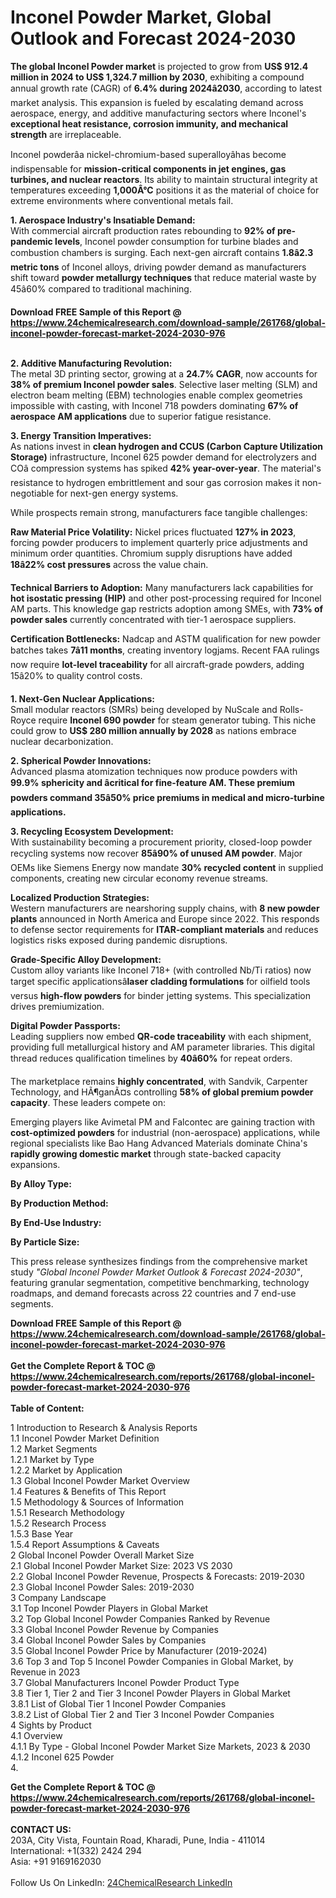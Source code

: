 <h1>Inconel Powder Market, Global Outlook and Forecast 2024-2030</h1><p><strong>The global Inconel Powder market</strong> is projected to grow from <strong>US$ 912.4 million in 2024 to US$ 1,324.7 million by 2030</strong>, exhibiting a compound annual growth rate (CAGR) of <strong>6.4% during 2024â2030</strong>, according to latest market analysis. This expansion is fueled by escalating demand across aerospace, energy, and additive manufacturing sectors where Inconel's <strong>exceptional heat resistance, corrosion immunity, and mechanical strength</strong> are irreplaceable.</p><p>Inconel powderâa nickel-chromium-based superalloyâhas become indispensable for <strong>mission-critical components in jet engines, gas turbines, and nuclear reactors</strong>. Its ability to maintain structural integrity at temperatures exceeding <strong>1,000Â°C</strong> positions it as the material of choice for extreme environments where conventional metals fail.</p><p><strong>1. Aerospace Industry's Insatiable Demand:</strong><br>
With commercial aircraft production rates rebounding to <strong>92% of pre-pandemic levels</strong>, Inconel powder consumption for turbine blades and combustion chambers is surging. Each next-gen aircraft contains <strong>1.8â2.3 metric tons</strong> of Inconel alloys, driving powder demand as manufacturers shift toward <strong>powder metallurgy techniques</strong> that reduce material waste by 45â60% compared to traditional machining.</p><div><b>Download FREE Sample of this Report @ 
            <a href="https://www.24chemicalresearch.com/download-sample/261768/global-inconel-powder-forecast-market-2024-2030-976">
            https://www.24chemicalresearch.com/download-sample/261768/global-inconel-powder-forecast-market-2024-2030-976</a></b></div><br><p><strong>2. Additive Manufacturing Revolution:</strong><br>
The metal 3D printing sector, growing at a <strong>24.7% CAGR</strong>, now accounts for <strong>38% of premium Inconel powder sales</strong>. Selective laser melting (SLM) and electron beam melting (EBM) technologies enable complex geometries impossible with casting, with Inconel 718 powders dominating <strong>67% of aerospace AM applications</strong> due to superior fatigue resistance.</p><p><strong>3. Energy Transition Imperatives:</strong><br>
As nations invest in <strong>clean hydrogen and CCUS (Carbon Capture Utilization Storage)</strong> infrastructure, Inconel 625 powder demand for electrolyzers and COâ compression systems has spiked <strong>42% year-over-year</strong>. The material's resistance to hydrogen embrittlement and sour gas corrosion makes it non-negotiable for next-gen energy systems.</p><p>While prospects remain strong, manufacturers face tangible challenges:</p><p><strong>Raw Material Price Volatility:</strong> Nickel prices fluctuated <strong>127% in 2023</strong>, forcing powder producers to implement quarterly price adjustments and minimum order quantities. Chromium supply disruptions have added <strong>18â22% cost pressures</strong> across the value chain.</p><p><strong>Technical Barriers to Adoption:</strong> Many manufacturers lack capabilities for <strong>hot isostatic pressing (HIP)</strong> and other post-processing required for Inconel AM parts. This knowledge gap restricts adoption among SMEs, with <strong>73% of powder sales</strong> currently concentrated with tier-1 aerospace suppliers.</p><p><strong>Certification Bottlenecks:</strong> Nadcap and ASTM qualification for new powder batches takes <strong>7â11 months</strong>, creating inventory logjams. Recent FAA rulings now require <strong>lot-level traceability</strong> for all aircraft-grade powders, adding 15â20% to quality control costs.</p><p><strong>1. Next-Gen Nuclear Applications:</strong><br>
Small modular reactors (SMRs) being developed by NuScale and Rolls-Royce require <strong>Inconel 690 powder</strong> for steam generator tubing. This niche could grow to <strong>US$ 280 million annually by 2028</strong> as nations embrace nuclear decarbonization.</p><p><strong>2. Spherical Powder Innovations:</strong><br>
Advanced plasma atomization techniques now produce powders with <strong>99.9% sphericity and âcritical for fine-feature AM. These premium powders command <strong>35â50% price premiums</strong> in medical and micro-turbine applications.</strong></p><p><strong>3. Recycling Ecosystem Development:</strong><br>
With sustainability becoming a procurement priority, closed-loop powder recycling systems now recover <strong>85â90% of unused AM powder</strong>. Major OEMs like Siemens Energy now mandate <strong>30% recycled content</strong> in supplied components, creating new circular economy revenue streams.</p><p><strong>Localized Production Strategies:</strong><br>
	Western manufacturers are nearshoring supply chains, with <strong>8 new powder plants</strong> announced in North America and Europe since 2022. This responds to defense sector requirements for <strong>ITAR-compliant materials</strong> and reduces logistics risks exposed during pandemic disruptions.</p><p><strong>Grade-Specific Alloy Development:</strong><br>
	Custom alloy variants like Inconel 718+ (with controlled Nb/Ti ratios) now target specific applicationsâ<strong>laser cladding formulations</strong> for oilfield tools versus <strong>high-flow powders</strong> for binder jetting systems. This specialization drives premiumization.</p><p><strong>Digital Powder Passports:</strong><br>
	Leading suppliers now embed <strong>QR-code traceability</strong> with each shipment, providing full metallurgical history and AM parameter libraries. This digital thread reduces qualification timelines by <strong>40â60%</strong> for repeat orders.</p><p>The marketplace remains <strong>highly concentrated</strong>, with Sandvik, Carpenter Technology, and HÃ¶ganÃ¤s controlling <strong>58% of global premium powder capacity</strong>. These leaders compete on:</p><p>Emerging players like Avimetal PM and Falcontec are gaining traction with <strong>cost-optimized powders</strong> for industrial (non-aerospace) applications, while regional specialists like Bao Hang Advanced Materials dominate China's <strong>rapidly growing domestic market</strong> through state-backed capacity expansions.</p><p><strong>By Alloy Type:</strong></p><p><strong>By Production Method:</strong></p><p><strong>By End-Use Industry:</strong></p><p><strong>By Particle Size:</strong></p><p>This press release synthesizes findings from the comprehensive market study <em>"Global Inconel Powder Market Outlook &amp; Forecast 2024-2030"</em>, featuring granular segmentation, competitive benchmarking, technology roadmaps, and demand forecasts across 22 countries and 7 end-use segments.</p><div><b>Download FREE Sample of this Report @ 
            <a href="https://www.24chemicalresearch.com/download-sample/261768/global-inconel-powder-forecast-market-2024-2030-976">
            https://www.24chemicalresearch.com/download-sample/261768/global-inconel-powder-forecast-market-2024-2030-976</a></b></div><br><div><b>Get the Complete Report & TOC @ 
            <a href="https://www.24chemicalresearch.com/reports/261768/global-inconel-powder-forecast-market-2024-2030-976">
            https://www.24chemicalresearch.com/reports/261768/global-inconel-powder-forecast-market-2024-2030-976</a></b></div><br>
            <b>Table of Content:</b><p>1 Introduction to Research & Analysis Reports<br />
    1.1 Inconel Powder Market Definition<br />
    1.2 Market Segments<br />
        1.2.1 Market by Type<br />
        1.2.2 Market by Application<br />
    1.3 Global Inconel Powder Market Overview<br />
    1.4 Features & Benefits of This Report<br />
    1.5 Methodology & Sources of Information<br />
        1.5.1 Research Methodology<br />
        1.5.2 Research Process<br />
        1.5.3 Base Year<br />
        1.5.4 Report Assumptions & Caveats<br />
2 Global Inconel Powder Overall Market Size<br />
    2.1 Global Inconel Powder Market Size: 2023 VS 2030<br />
    2.2 Global Inconel Powder Revenue, Prospects & Forecasts: 2019-2030<br />
    2.3 Global Inconel Powder Sales: 2019-2030<br />
3 Company Landscape<br />
    3.1 Top Inconel Powder Players in Global Market<br />
    3.2 Top Global Inconel Powder Companies Ranked by Revenue<br />
    3.3 Global Inconel Powder Revenue by Companies<br />
    3.4 Global Inconel Powder Sales by Companies<br />
    3.5 Global Inconel Powder Price by Manufacturer (2019-2024)<br />
    3.6 Top 3 and Top 5 Inconel Powder Companies in Global Market, by Revenue in 2023<br />
    3.7 Global Manufacturers Inconel Powder Product Type<br />
    3.8 Tier 1, Tier 2 and Tier 3 Inconel Powder Players in Global Market<br />
        3.8.1 List of Global Tier 1 Inconel Powder Companies<br />
        3.8.2 List of Global Tier 2 and Tier 3 Inconel Powder Companies<br />
4 Sights by Product<br />
    4.1 Overview<br />
        4.1.1 By Type - Global Inconel Powder Market Size Markets, 2023 & 2030<br />
        4.1.2 Inconel 625 Powder<br />
        4.</p><div><b>Get the Complete Report & TOC @ 
            <a href="https://www.24chemicalresearch.com/reports/261768/global-inconel-powder-forecast-market-2024-2030-976">
            https://www.24chemicalresearch.com/reports/261768/global-inconel-powder-forecast-market-2024-2030-976</a></b></div><br><b>CONTACT US:</b><br>
            203A, City Vista, Fountain Road, Kharadi, Pune, India - 411014<br>
            International: +1(332) 2424 294<br>
            Asia: +91 9169162030 <br><br>
            Follow Us On LinkedIn: <a href="https://www.linkedin.com/company/24chemicalresearch/">24ChemicalResearch LinkedIn</a>